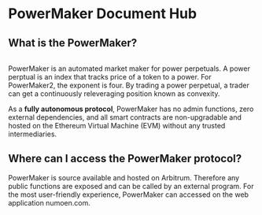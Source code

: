 # PowerMaker Document Hub

## What is the PowerMaker?



<figure><img src=".gitbook/assets/Group 185 (2).png" alt=""><figcaption></figcaption></figure>

PowerMaker is an automated market maker for power perpetuals. A power perptual is an index that tracks price of a token to a power. For PowerMaker2, the exponent is four. By trading a power perpetual, a trader can get a continuously releveraging position known as convexity. &#x20;

As a **fully autonomous protocol**, PowerMaker has no admin functions, zero external dependencies, and all smart contracts are non-upgradable and hosted on the Ethereum Virtual Machine (EVM) without any trusted intermediaries.&#x20;

## Where can I access the PowerMaker protocol?

PowerMaker is source available and hosted on Arbitrum. Therefore any public functions are exposed and can be called by an external program. For the most user-friendly experience, PowerMaker can accessed on the web application numoen.com.

